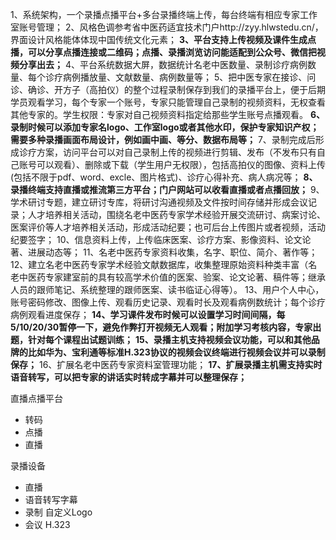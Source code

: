 
1、系统架构，一个录播点播平台+多台录播终端上传，每台终端有相应专家工作室账号管理；
2、风格色调参考省中医药适宜技术门户http://zyy.hlwstedu.cn/，界面设计风格能体体现中国传统文化元素；
**3、平台支持上传视频及课件生成点播，可以分享点播连接或二维码；点播、录播浏览访问能适配到公众号、微信把视频分享出去；**
4、平台系统数据大屏，数据统计名老中医数量、录制诊疗病例数量、每个诊疗病例播放量、文献数量、病例数量等；
5、把中医专家在接诊、问诊、确诊、开方子（高拍仪）的整个过程录制保存到我们的录播平台上，便于后期学员观看学习，每个专家一个账号，专家只能管理自己录制的视频资料，无权查看其他专家的。学生权限：专家对自己视频资料指定给那些学生账号点播观看。
**6、录制时候可以添加专家名logo、工作室logo或者其他水印，保护专家知识产权；需要多种录播画面布局设计，例如画中画、等分、数据布局等；**
7、录制完成后形成诊疗方案，访问平台可以对自己录制上传的视频进行剪辑、发布（不发布只有自己账号可以观看）、删除或下载（学生用户无权限），包括高拍仪的图像、资料上传(包括不限于pdf、word、excle、图片格式)、诊疗心得补充、病人病况等；
**8、录播终端支持直播或推流第三方平台；门户网站可以收看直播或者点播回放；**
9、学术研讨专题，建立研讨专库，将研讨沟通视频及文件按时间存储并形成会议记录；人才培养相关活动，围绕名老中医药专家学术经验开展交流研讨、病案讨论、医案评价等人才培养相关活动，形成活动纪要；也可后台上传图片或者视频，活动纪要签字；
10、信息资料上传，上传临床医案、诊疗方案、影像资料、论文论著、进展动态等；
11、名老中医药专家资料收集，名字、职位、简介、著作等；
12、建立名老中医药专家学术经验文献数据库，收集整理原始资料种类丰富（名老中医药专家建室前的具有较高学术价值的医案、验案、论文论著、稿件等；继承人员的跟师笔记、系统整理的跟师医案、读书临证心得等）。
13、用户个人中心，账号密码修改、图像上传、观看历史记录、观看时长及观看病例数统计；每个诊疗病例观看进度保存；
**14、学习课件发布时候可以设置学习时间间隔，每5/10/20/30暂停一下，避免作弊打开视频无人观看；附加学习考核内容，专家出题，针对每个课程出试题训练；**
**15、录播主机支持视频会议功能，可以和其他品牌的比如华为、宝利通等标准H.323协议的视频会议终端进行视频会议并可以录制保存；**
16、扩展名老中医药专家资料室管理功能；
**17、扩展录播主机需支持实时语音转写，可以把专家的讲话实时转成字幕并可以整理保存；**



直播点播平台

- 转码
- 点播
- 直播

录播设备
- 直播
- 语音转写字幕
- 录制 自定义Logo
- 会议 H.323
